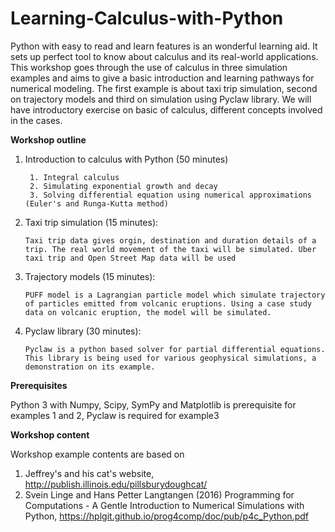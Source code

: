# Learning-Calculus-with-Python

Python with easy to read and learn features is an wonderful learning aid. It sets up perfect tool to know about calculus and its real-world applications. This workshop goes through the use of calculus in three simulation examples and aims to give a basic introduction and learning pathways for numerical modeling.  The first example is about taxi trip simulation, second on trajectory models and third on simulation using Pyclaw library. We will have introductory exercise on basic of calculus, different concepts involved in the cases.

**Workshop outline**

1. Introduction to calculus with Python (50 minutes)

        1. Integral calculus
        2. Simulating exponential growth and decay
        3. Solving differential equation using numerical approximations (Euler's and Runga-Kutta method) 
 
2. Taxi trip simulation (15 minutes):

       Taxi trip data gives orgin, destination and duration details of a trip. The real world movement of the taxi will be simulated. Uber taxi trip and Open Street Map data will be used
3. Trajectory models (15 minutes):

       PUFF model is a Lagrangian particle model which simulate trajectory of particles emitted from volcanic eruptions. Using a case study data on volcanic eruption, the model will be simulated.
4. Pyclaw library (30 minutes):

       Pyclaw is a python based solver for partial differential equations. This library is being used for various geophysical simulations, a demonstration on its example.


**Prerequisites**

Python 3 with Numpy, Scipy, SymPy and Matplotlib is prerequisite for examples 1 and 2, Pyclaw is required for example3


**Workshop content**

Workshop example contents are based on 

1. Jeffrey's and his cat's website, http://publish.illinois.edu/pillsburydoughcat/
2. Svein Linge and Hans Petter Langtangen (2016) Programming for Computations - A Gentle Introduction to Numerical Simulations with Python, https://hplgit.github.io/prog4comp/doc/pub/p4c_Python.pdf
